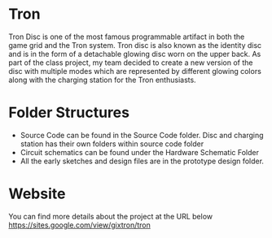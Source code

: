 # Tron

Tron Disc is one of the most famous programmable artifact in both the game grid and the Tron system. Tron disc is also known as the identity disc and is in the form of a detachable glowing disc worn on the upper back. As part of the class project, my team decided to create a new version of the disc with multiple modes which are represented by different glowing colors along with the charging station for the Tron enthusiasts. 

# Folder Structures

  - Source Code can be found in the Source Code folder. Disc and charging station has their own folders within source code folder
  - Circuit schematics can be found under the Hardware Schematic Folder
  - All the early sketches and design files are in the prototype design folder.
  
  # Website
  
  You can find more details about the project at the URL below
  https://sites.google.com/view/gixtron/tron
